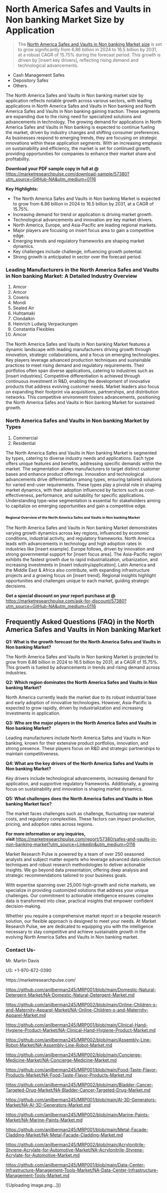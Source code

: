 <h1>North America Safes and Vaults in Non banking Market&nbsp;Size by Application</h1><blockquote><p>The <a href="https://marketresearchpulse.com/download-sample/57380?utm_source=GitHub-NA&amp;utm_medium=0116">North America Safes and Vaults in Non banking Market size</a> is set to grow significantly from 6.86 billion in 2024 to 16.5 billion by 2031, at a robust CAGR of 15.75% during the forecast period. This growth is driven by [insert key drivers], reflecting rising demand and technological advancements.</p></blockquote><ul><li>Cash Management Safes<li> Depository Safes<li> Others</li></ul><p>The North America Safes and Vaults in Non banking market size by application reflects notable growth across various sectors, with leading applications in North America Safes and Vaults in Non banking and North America Safes and Vaults in Non banking gaining traction. These segments are expanding due to the rising need for specialized solutions and advancements in technology. The growing demand for applications in North America Safes and Vaults in Non banking is expected to continue fueling the market, driven by industry changes and shifting consumer preferences. As businesses respond to emerging trends, they are focusing on strategic innovations within these application segments. With an increasing emphasis on sustainability and efficiency, the market is set for continued growth, providing opportunities for companies to enhance their market share and profitability.</p><p><strong>Download your PDF sample copy in full at @ </strong><a href="https://marketresearchpulse.com/download-sample/57380?utm_source=GitHub-NA&amp;utm_medium=0116">https://marketresearchpulse.com/download-sample/57380?utm_source=GitHub-NA&amp;utm_medium=0116</a></p><p><strong>Key Highlights: </strong></p><ul><li>The North America Safes and Vaults in Non banking Market is expected to grow from 6.86 billion in 2024 to 16.5 billion by 2031, at a CAGR of 15.75%.</li><li>Increasing demand for trend or application is driving market growth.</li><li>Technological advancements and innovation are key market drivers.</li><li>North America, Europe, and Asia-Pacific are leading regional markets.</li><li>Major players are focusing on insert focus area to gain a competitive edge.</li><li>Emerging trends and regulatory frameworks are shaping market dynamics.</li><li>Key challenges include challenge, influencing growth potential.</li><li>Strong growth is anticipated in sector over the forecast period.</li></ul><h3>Leading Manufacturers in the North America Safes and Vaults in Non banking Market: A Detailed Industry Overview</h3><ol><li>Amcor</li><li>Amcor</li><li>Coveris</li><li>Mondi</li><li>Sealed Air</li><li>Huhtamaki</li><li>Clondalkin</li><li>Heinrich Ludwig Verpackungen</li><li>Constantia Flexibles</li><li>Amcor</li></ol><div class="flex max-w-full flex-col flex-grow"><div class="min-h-8 text-message flex w-full flex-col items-end gap-2 whitespace-normal break-words [.text-message+&amp;]:mt-5" dir="auto" data-message-author-role="assistant" data-message-id="fd8432e4-4910-450d-b182-61b7bfb0a01f" data-message-model-slug="gpt-4o"><div class="flex w-full flex-col gap-1 empty:hidden first:pt-[3px]"><div class="markdown prose w-full break-words dark:prose-invert light"><p>The North America Safes and Vaults in Non banking Market features a dynamic landscape with leading manufacturers driving growth through innovation, strategic collaborations, and a focus on emerging technologies. Key players leverage advanced production techniques and sustainable practices to meet rising demand and regulatory requirements. Their portfolios often span diverse applications, catering to industries such as [insert industries]. Competitive differentiation is achieved through continuous investment in R&amp;D, enabling the development of innovative products that address evolving customer needs. Market leaders also focus on expanding their footprint via acquisitions, partnerships, and distribution networks. This competitive environment fosters advancements, positioning the North America Safes and Vaults in Non banking Market for sustained growth.</p></div></div></div></div><h3>North America Safes and Vaults in Non banking Market by Types</h3><ol><li>Commercial<li> Residential</li></ol><div class="flex max-w-full flex-col flex-grow"><div class="min-h-8 text-message flex w-full flex-col items-end gap-2 whitespace-normal break-words [.text-message+&amp;]:mt-5" dir="auto" data-message-author-role="assistant" data-message-id="084470be-0bb7-4664-bddf-5156b4f41249" data-message-model-slug="gpt-4o-mini"><div class="flex w-full flex-col gap-1 empty:hidden first:pt-[3px]"><div class="markdown prose w-full break-words dark:prose-invert light"><p>The North America Safes and Vaults in Non banking Market is segmented by types, catering to diverse industry needs and applications. Each type offers unique features and benefits, addressing specific demands within the market. The segmentation allows manufacturers to target distinct customer bases and enhance product offerings. Innovation and technological advancements drive differentiation among types, ensuring tailored solutions for varied end-user requirements. These types play a pivotal role in shaping market dynamics, with their adoption influenced by factors such as cost-effectiveness, performance, and suitability for specific applications. Understanding type-wise segmentation is essential for stakeholders aiming to capitalize on emerging opportunities and gain a competitive edge.</p></div></div></div></div><h3><span style="font-size: 11px;">Regional Overview of the North America Safes and Vaults in Non banking Market</span></h3><div class="flex max-w-full flex-col flex-grow"><div class="min-h-8 text-message flex w-full flex-col items-end gap-2 whitespace-normal break-words [.text-message+&amp;]:mt-5" dir="auto" data-message-author-role="assistant" data-message-id="e9038762-ce64-4e30-91c9-9bd413514231" data-message-model-slug="gpt-4o-mini"><div class="flex w-full flex-col gap-1 empty:hidden first:pt-[3px]"><div class="markdown prose w-full break-words dark:prose-invert light"><p>The North America Safes and Vaults in Non banking Market demonstrates varying growth dynamics across key regions, influenced by economic conditions, industrial activity, and regulatory frameworks. North America leads with advancements in technology and high adoption rates in industries like [insert example]. Europe follows, driven by innovation and strong governmental support for [insert focus area]. The Asia-Pacific region exhibits the fastest growth due to rapid industrialization, urbanization, and increasing investments in [insert industry/application]. Latin America and the Middle East &amp; Africa also contribute, with expanding infrastructure projects and a growing focus on [insert trend]. Regional insights highlight opportunities and challenges unique to each market, guiding strategic decisions.</p></div></div></div></div><p><strong>Get a special discount on your report purchase at @ </strong><a href="https://marketresearchpulse.com/ask-for-discount/57380?utm_source=GitHub-NA&amp;utm_medium=0116">https://marketresearchpulse.com/ask-for-discount/57380?utm_source=GitHub-NA&amp;utm_medium=0116</a></p><h2>Frequently Asked Questions (FAQ) in the North America Safes and Vaults in Non banking Market</h2><p><strong>Q1: What is the growth forecast for the North America Safes and Vaults in Non banking Market?</strong></p><p>The North America Safes and Vaults in Non banking Market is projected to grow from 6.86 billion in 2024 to 16.5 billion by 2031, at a CAGR of 15.75%. This growth is fueled by advancements in trends and rising demand across industries.</p><p><strong>Q2: Which region dominates the North America Safes and Vaults in Non banking Market?</strong></p><p>North America currently leads the market due to its robust industrial base and early adoption of innovative technologies. However, Asia-Pacific is expected to grow rapidly, driven by industrialization and increasing investments in application.</p><p><strong>Q3: Who are the major players in the North America Safes and Vaults in Non banking Market?</strong></p><p>Leading manufacturers include North America Safes and Vaults in Non banking, known for their extensive product portfolios, innovation, and strong presence. These players focus on R&amp;D and strategic partnerships to maintain competitiveness.</p><p><strong>Q4: What are the key drivers of the North America Safes and Vaults in Non banking Market?</strong></p><p>Key drivers include technological advancements, increasing demand for application, and supportive regulatory frameworks. Additionally, a growing focus on sustainability and innovation is shaping market dynamics.</p><p><strong>Q5: What challenges does the North America Safes and Vaults in Non banking Market face?</strong></p><p>The market faces challenges such as challenge, fluctuating raw material costs, and regulatory complexities. These factors can impact production, pricing, and adoption rates across regions.</p><p><strong>For more information or any inquiries, visit&nbsp;</strong><a href="https://marketresearchpulse.com/report/57380/safes-and-vaults-in-non-banking-market?utm_source=Linkedin&utm_medium=0116">https://marketresearchpulse.com/report/57380/safes-and-vaults-in-non-banking-market?utm_source=Linkedin&utm_medium=0116</a></p><p>Market Research Pulse is powered by a team of over 250 seasoned analysts and subject matter experts who leverage advanced data collection techniques and robust research methodologies to deliver actionable insights. We go beyond data presentation, offering deep analysis and strategic recommendations tailored to your business goals.</p><p>With expertise spanning over 25,000 high-growth and niche markets, we specialize in providing customized solutions that address your unique challenges. Our commitment to actionable intelligence ensures complex data is transformed into clear, practical insights that empower confident decision-making.</p><p>Whether you require a comprehensive market report or a bespoke research solution, our flexible approach is designed to meet your needs. At Market Research Pulse, we are dedicated to equipping you with the intelligence necessary to stay competitive and achieve sustainable growth in the evolving North America Safes and Vaults in Non banking market.</p><h3><strong>Contact Us-</strong></h3><p>Mr. Martin Davis</p><p>US: +1-970-672-0390</p><p>https://marketresearchpulse.com/</p><p><a href="https://github.com/anilberman245/MRP001/blob/main/Domestic-Natural-Detergent-Market/NA-Domestic-Natural-Detergent-Market.md">https://github.com/anilberman245/MRP001/blob/main/Domestic-Natural-Detergent-Market/NA-Domestic-Natural-Detergent-Market.md</a></p><p><a href="https://github.com/anilberman245/MRP002/blob/main/Online-Children-s-and-Maternity-Apparel-Market/NA-Online-Children-s-and-Maternity-Apparel-Market.md">https://github.com/anilberman245/MRP002/blob/main/Online-Children-s-and-Maternity-Apparel-Market/NA-Online-Children-s-and-Maternity-Apparel-Market.md</a></p><p><a href="https://github.com/anilberman245/MRP001/blob/main/Clinical-Hand-Hygiene-Product-Market/NA-Clinical-Hand-Hygiene-Product-Market.md">https://github.com/anilberman245/MRP001/blob/main/Clinical-Hand-Hygiene-Product-Market/NA-Clinical-Hand-Hygiene-Product-Market.md</a></p><p><a href="https://github.com/anilberman245/MRP002/blob/main/Assembly-Line-Robot-Market/NA-Assembly-Line-Robot-Market.md">https://github.com/anilberman245/MRP002/blob/main/Assembly-Line-Robot-Market/NA-Assembly-Line-Robot-Market.md</a></p><p><a href="https://github.com/anilberman245/MRP002/blob/main/Concierge-Medicine-Market/NA-Concierge-Medicine-Market.md">https://github.com/anilberman245/MRP002/blob/main/Concierge-Medicine-Market/NA-Concierge-Medicine-Market.md</a></p><p><a href="https://github.com/anilberman245/MRP001/blob/main/Food-Taste-Flavor-Products-Market/NA-Food-Taste-Flavor-Products-Market.md">https://github.com/anilberman245/MRP001/blob/main/Food-Taste-Flavor-Products-Market/NA-Food-Taste-Flavor-Products-Market.md</a></p><p><a href="https://github.com/anilberman245/MRP002/blob/main/Bladder-Cancer-Targeted-Drug-Market/NA-Bladder-Cancer-Targeted-Drug-Market.md">https://github.com/anilberman245/MRP002/blob/main/Bladder-Cancer-Targeted-Drug-Market/NA-Bladder-Cancer-Targeted-Drug-Market.md</a></p><p><a href="https://github.com/anilberman245/MRP001/blob/main/AI-3D-Generators-Market/NA-AI-3D-Generators-Market.md">https://github.com/anilberman245/MRP001/blob/main/AI-3D-Generators-Market/NA-AI-3D-Generators-Market.md</a></p><p><a href="https://github.com/anilberman245/MRP002/blob/main/Marine-Paints-Market/NA-Marine-Paints-Market.md">https://github.com/anilberman245/MRP002/blob/main/Marine-Paints-Market/NA-Marine-Paints-Market.md</a></p><p><a href="https://github.com/anilberman245/MRP001/blob/main/Metal-Facade-Cladding-Market/NA-Metal-Facade-Cladding-Market.md">https://github.com/anilberman245/MRP001/blob/main/Metal-Facade-Cladding-Market/NA-Metal-Facade-Cladding-Market.md</a></p><p><a href="https://github.com/anilberman245/MRP002/blob/main/Acrylonitrile-Styrene-Acrylate-for-Automotive-Market/NA-Acrylonitrile-Styrene-Acrylate-for-Automotive-Market.md">https://github.com/anilberman245/MRP002/blob/main/Acrylonitrile-Styrene-Acrylate-for-Automotive-Market/NA-Acrylonitrile-Styrene-Acrylate-for-Automotive-Market.md</a></p><p><a href="https://github.com/anilberman245/MRP001/blob/main/Data-Center-Infrastructure-Management-Tools-Market/NA-Data-Center-Infrastructure-Management-Tools-Market.md">https://github.com/anilberman245/MRP001/blob/main/Data-Center-Infrastructure-Management-Tools-Market/NA-Data-Center-Infrastructure-Management-Tools-Market.md</a></p>
![Uploading image.png…]()
